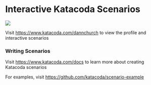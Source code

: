 # Interactive Katacoda Scenarios

[![](http://shields.katacoda.com/katacoda/dannchurch/count.svg)](https://www.katacoda.com/dannchurch "Get your profile on Katacoda.com")

Visit https://www.katacoda.com/dannchurch to view the profile and interactive scenarios

### Writing Scenarios
Visit https://www.katacoda.com/docs to learn more about creating Katacoda scenarios

For examples, visit https://github.com/katacoda/scenario-example
